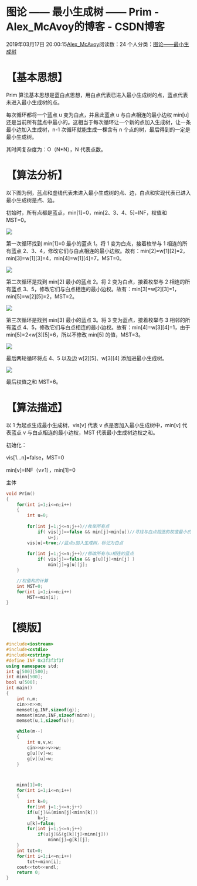# 图论 —— 最小生成树 —— Prim - Alex_McAvoy的博客 - CSDN博客





2019年03月17日 20:00:15[Alex_McAvoy](https://me.csdn.net/u011815404)阅读数：24
个人分类：[图论——最小生成树](https://blog.csdn.net/u011815404/article/category/7813283)









# 【基本思想】

Prim 算法基本思想是蓝白点思想，用白点代表已进入最小生成树的点，蓝点代表未进入最小生成树的点。

每次循环都将一个蓝点 u 变为白点，并且此蓝点 u 与白点相连的最小边权 min[u] 还是当前所有蓝点中最小的。这相当于每次循环让一个新的点加入生成树，让一条最小边加入生成树，n-1 次循环就能生成一棵含有 n 个点的树，最后得到的一定是最小生成树。

其时间复杂度为：O（N*N），N 代表点数。

# 【算法分析】

以下图为例，蓝点和虚线代表未进入最小生成树的点、边，白点和实现代表已进入最小生成树是点、边。

初始时，所有点都是蓝点，min[1]=0，min[2、3、4、5]=INF，权值和 MST=0。

![](https://img-blog.csdn.net/20180515220909147)

第一次循环找到 min[1]=0 最小的蓝点 1。将 1 变为白点，接着枚举与 1 相连的所有蓝点 2、3、4，修改它们与白点相连的最小边权。故有：min[2]=w[1][2]=2，min[3]=w[1][3]=4，min[4]=w[1][4]=7，MST=0。

![](https://img-blog.csdn.net/20180515221159284)

第二次循环是找到 min[2] 最小的蓝点 2。将 2 变为白点，接着枚举与 2 相连的所有蓝点 3、5，修改它们与白点相连的最小边权。故有：min[3]=w[2][3]=1，min[5]=w[2][5]=2，MST=2。

![](https://img-blog.csdn.net/20180515221337809)

第三次循环是找到 min[3] 最小的蓝点 3。将 3 变为蓝点，接着枚举与 3 相邻的所有蓝点 4、5，修改它们与白点相连的最小边权。故有：min[4]=w[3][4]=1，由于 min[5]=2<w[3][5]=6，所以不修改 min[5] 的值，MST=3。

![](https://img-blog.csdn.net/20180515221542550)

最后两轮循环将点 4、5 以及边 w[2][5]、w[3][4] 添加进最小生成树。

![](https://img-blog.csdn.net/20180515221624479)

最后权值之和 MST=6。

# 【算法描述】

以 1 为起点生成最小生成树，vis[v] 代表 v 点是否加入最小生成树中，min[v] 代表蓝点 v 与白点相连的最小边权，MST 代表最小生成树边权之和。

初始化：

vis[1...n]=false，MST=0

min[v]=INF（v≠1），min[1]=0

主体

```cpp
void Prim()
{
    for(int i=1;i<=n;i++)
    {
        int u=0;
    
        for(int j=1;j<=n;j++)//枚举所有点
            if( vis[j]==false && min[j]<min[u])//寻找与白点相连的权值最小的蓝点u
                u=j;
        vis[u]=true;//蓝点u加入生成树，标记为白点
    
        for(int j=1;j<=n;j++)//修改所有与u相连的蓝点
        	if( vis[j]==false && g[u][j]<min[j] )
                min[j]=g[u][j];
    }

    //权值和的计算
    int MST=0;
    for(int i=1;i<=n;i++)
        MST+=min[i];
}
```

# 【模版】

```cpp
#include<iostream>
#include<cstdio>
#include<cstring>
#define INF 0x3f3f3f3f
using namespace std;
int g[500][500];
int minn[500];
bool u[500];
int main()
{    
    int n,m;
    cin>>n>>m;
    memset(g,INF,sizeof(g));
    memset(minn,INF,sizeof(minn));
    memset(u,1,sizeof(u));

    while(m--)
    {
        int u,v,w;
        cin>>u>>v>>w;
        g[u][v]=w;
        g[v][u]=w;
    }



    minn[1]=0;
    for(int i=1;i<=n;i++)
    {
        int k=0;
        for(int j=1;j<=n;j++)
        if(u[j]&&(minn[j]<minn[k]))
            k=j;
        u[k]=false;
        for(int j=1;j<=n;j++)
            if(u[j]&&(g[k][j]<minn[j]))
                minn[j]=g[k][j];
    }
    int tot=0;
    for(int i=1;i<=n;i++) 
        tot+=minn[i];
    cout<<tot<<endl;
    return 0;
}
```



